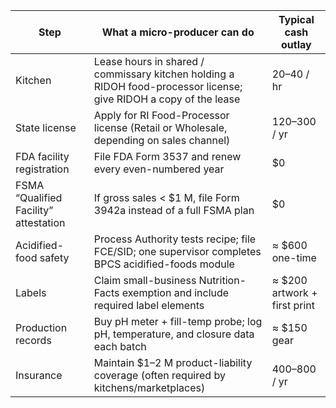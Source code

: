 | Step | What a micro-producer can do | Typical cash outlay |
|---|---|---|
| Kitchen | Lease hours in shared / commissary kitchen holding a RIDOH food-processor license; give RIDOH a copy of the lease | $20–$40 / hr |
| State license | Apply for RI Food-Processor license (Retail or Wholesale, depending on sales channel) | $120–$300 / yr |
| FDA facility registration | File FDA Form 3537 and renew every even-numbered year | $0 |
| FSMA “Qualified Facility” attestation | If gross sales < $1 M, file Form 3942a instead of a full FSMA plan | $0 |
| Acidified-food safety | Process Authority tests recipe; file FCE/SID; one supervisor completes BPCS acidified-foods module | ≈ $600 one-time |
| Labels | Claim small-business Nutrition-Facts exemption and include required label elements | ≈ $200 artwork + first print |
| Production records | Buy pH meter + fill-temp probe; log pH, temperature, and closure data each batch | ≈ $150 gear |
| Insurance | Maintain $1–2 M product-liability coverage (often required by kitchens/marketplaces) | $400–$800 / yr |
